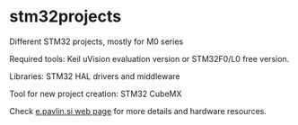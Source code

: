 # stm32projects
Different STM32 projects, mostly for M0 series

Required tools: Keil uVision evaluation version or STM32F0/L0 free version. 

Libraries: STM32 HAL drivers and middleware

Tool for new project creation: STM32 CubeMX


Check <a href="http://e.pavlin.si/">e.pavlin.si web page</a> for more details and hardware resources.
